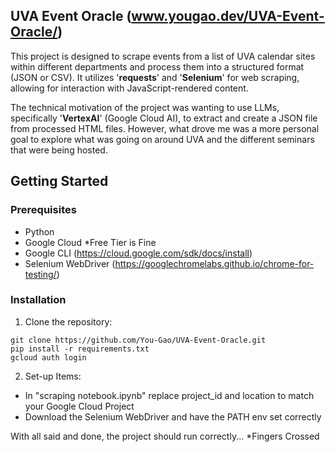 ## UVA Event Oracle (www.yougao.dev/UVA-Event-Oracle/)
This project is designed to scrape events from a list of UVA calendar sites within different departments and process them into a structured format (JSON or CSV). It utilizes '**requests**' and '**Selenium**' for web scraping, allowing for interaction with JavaScript-rendered content. 

The technical motivation of the project was wanting to use LLMs, specifically '**VertexAI**' (Google Cloud AI), to extract and create a JSON file from processed HTML files. However, what drove me was a more personal goal to explore what was going on around UVA and the different seminars that were being hosted.

## Getting Started

### Prerequisites

- Python
- Google Cloud *Free Tier is Fine
- Google CLI (https://cloud.google.com/sdk/docs/install)
- Selenium WebDriver (https://googlechromelabs.github.io/chrome-for-testing/)

### Installation

1. Clone the repository:
```
git clone https://github.com/You-Gao/UVA-Event-Oracle.git
pip install -r requirements.txt
gcloud auth login
```

2. Set-up Items:
* In "scraping notebook.ipynb" replace project_id and location to match your Google Cloud Project
* Download the Selenium WebDriver and have the PATH env set correctly

With all said and done, the project should run correctly... *Fingers Crossed

